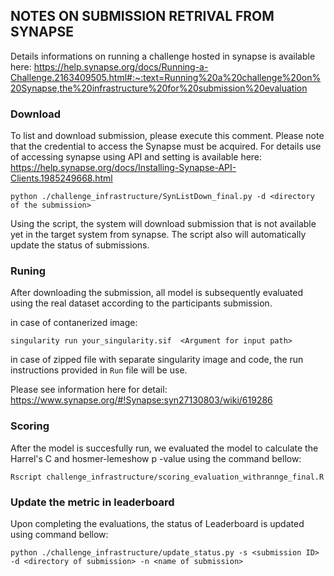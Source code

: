 ## NOTES ON SUBMISSION RETRIVAL FROM SYNAPSE

Details informations on running a challenge hosted in synapse is available here: https://help.synapse.org/docs/Running-a-Challenge.2163409505.html#:~:text=Running%20a%20challenge%20on%20Synapse,the%20infrastructure%20for%20submission%20evaluation

### Download

To list and download submission, please execute this comment.
Please note that the credential to access the Synapse must be acquired.
For details use of accessing synapse using API and setting is available here: https://help.synapse.org/docs/Installing-Synapse-API-Clients.1985249668.html
```
python ./challenge_infrastructure/SynListDown_final.py -d <directory of the submission>
```
Using the script, the system will download submission that is not available yet in the target system from synapse. The script also will automatically update the status of submissions.



### Runing

After downloading the submission, all model is subsequently evaluated using the real dataset according to the participants submission.

in case of contanerized image:
```
singularity run your_singularity.sif  <Argument for input path>
```

in case of zipped file with separate singularity image and code, the run instructions provided in `Run` file will be use.

Please see information here for detail: https://www.synapse.org/#!Synapse:syn27130803/wiki/619286

### Scoring

After the model is succesfully run, we evaluated the model to calculate the Harrel's C and hosmer-lemeshow p -value using the command bellow:
```
Rscript challenge_infrastructure/scoring_evaluation_withrannge_final.R
```
### Update the metric in leaderboard

Upon completing the evaluations, the status of Leaderboard is updated using command bellow:
```
python ./challenge_infrastructure/update_status.py -s <submission ID> -d <directory of submission> -n <name of submission>
```


